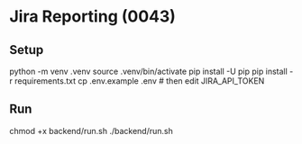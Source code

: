 # Jira Reporting (0043)

## Setup
python -m venv .venv
source .venv/bin/activate
pip install -U pip
pip install -r requirements.txt
cp .env.example .env  # then edit JIRA_API_TOKEN

## Run
chmod +x backend/run.sh
./backend/run.sh
